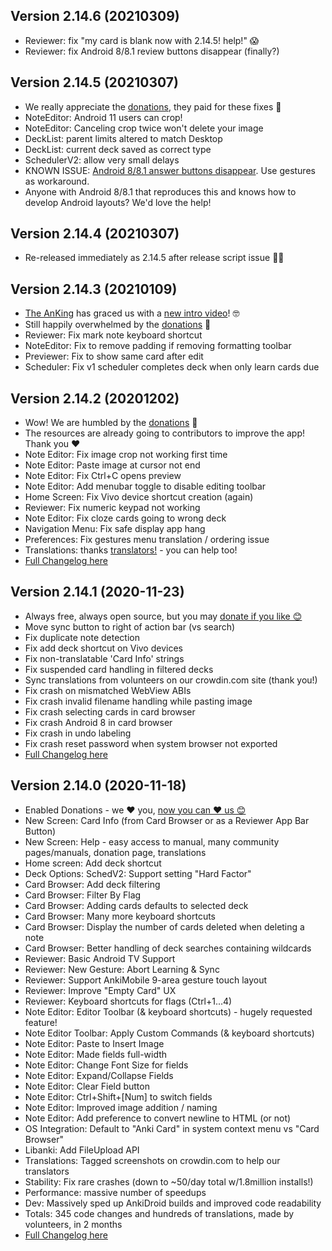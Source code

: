 ## Version 2.14.6 (20210309)
* Reviewer: fix "my card is blank now with 2.14.5! help!" 😱
* Reviewer: fix Android 8/8.1 review buttons disappear (finally?)

## Version 2.14.5 (20210307)
* We really appreciate the [donations](https://opencollective.com/ankidroid), they paid for these fixes 🤝
* NoteEditor: Android 11 users can crop!
* NoteEditor: Canceling crop twice won't delete your image
* DeckList: parent limits altered to match Desktop
* DeckList: current deck saved as correct type
* SchedulerV2: allow very small delays
* KNOWN ISSUE: [Android 8/8.1 answer buttons disappear](https://github.com/ankidroid/Anki-Android/issues/7369). Use gestures as workaround.
* Anyone with Android 8/8.1 that reproduces this and knows how to develop Android layouts? We'd love the help!

## Version 2.14.4 (20210307)
* Re-released immediately as 2.14.5 after release script issue 🤷😅

## Version 2.14.3 (20210109)
* [The AnKing](https://www.youtube.com/c/TheAnKing) has graced us with a [new intro video](https://youtu.be/iuBU_OM9oAM)! 🤓
* Still happily overwhelmed by the [donations](https://opencollective.com/ankidroid) 💪
* Reviewer: Fix mark note keyboard shortcut
* NoteEditor: Fix to remove padding if removing formatting toolbar
* Previewer: Fix to show same card after edit
* Scheduler: Fix v1 scheduler completes deck when only learn cards due

## Version 2.14.2 (20201202)
* Wow! We are humbled by the [donations](https://opencollective.com/ankidroid) 🤯
* The resources are already going to contributors to improve the app! Thank you ❤️ 
* Note Editor: Fix image crop not working first time
* Note Editor: Paste image at cursor not end
* Note Editor: Fix Ctrl+C opens preview
* Note Editor: Add menubar toggle to disable editing toolbar
* Home Screen: Fix Vivo device shortcut creation (again)
* Reviewer: Fix numeric keypad not working
* Note Editor: Fix cloze cards going to wrong deck
* Navigation Menu: Fix safe display app hang
* Preferences: Fix gestures menu translation / ordering issue
* Translations: thanks [translators!](https://crowdin.com/project/ankidroid/activity_stream) - you can help too!
* [Full Changelog here](https://github.com/ankidroid/Anki-Android/milestone/39?closed=1)

## Version 2.14.1 (2020-11-23)
* Always free, always open source, but you may [donate if you like 😊](https://opencollective.com/ankidroid)
* Move sync button to right of action bar (vs search)
* Fix duplicate note detection
* Fix add deck shortcut on Vivo devices
* Fix non-translatable 'Card Info' strings
* Fix suspended card handling in filtered decks
* Sync translations from volunteers on our crowdin.com site (thank you!)
* Fix crash on mismatched WebView ABIs
* Fix crash invalid filename handling while pasting image
* Fix crash selecting cards in card browser
* Fix crash Android 8 in card browser
* Fix crash in undo labeling
* Fix crash reset password when system browser not exported
* [Full Changelog here](https://github.com/ankidroid/Anki-Android/milestone/38?closed=1)

## Version 2.14.0 (2020-11-18)
* Enabled Donations - we ❤️ you, [now you can ❤️ us 😊](https://opencollective.com/ankidroid)
* New Screen: Card Info (from Card Browser or as a Reviewer App Bar Button)
* New Screen: Help - easy access to manual, many community pages/manuals, donation page, translations
* Home screen: Add deck shortcut
* Deck Options: SchedV2: Support setting "Hard Factor" 
* Card Browser: Add deck filtering
* Card Browser: Filter By Flag
* Card Browser: Adding cards defaults to selected deck
* Card Browser: Many more keyboard shortcuts
* Card Browser: Display the number of cards deleted when deleting a note
* Card Browser: Better handling of deck searches containing wildcards
* Reviewer: Basic Android TV Support
* Reviewer: New Gesture: Abort Learning & Sync
* Reviewer: Support AnkiMobile 9-area gesture touch layout
* Reviewer: Improve "Empty Card" UX
* Reviewer: Keyboard shortcuts for flags (Ctrl+1...4)
* Note Editor: Editor Toolbar (& keyboard shortcuts) - hugely requested feature!
* Note Editor Toolbar: Apply Custom Commands (& keyboard shortcuts)
* Note Editor: Paste to Insert Image
* Note Editor: Made fields full-width
* Note Editor: Change Font Size for fields
* Note Editor: Expand/Collapse Fields
* Note Editor: Clear Field button
* Note Editor: Ctrl+Shift+[Num] to switch fields
* Note Editor: Improved image addition / naming
* Note Editor: Add preference to convert newline to HTML (or not)
* OS Integration: Default to "Anki Card" in system context menu vs "Card Browser"
* Libanki: Add FileUpload API
* Translations: Tagged screenshots on crowdin.com to help our translators
* Stability: Fix rare crashes (down to ~50/day total w/1.8million installs!)
* Performance: massive number of speedups
* Dev: Massively sped up AnkiDroid builds and improved code readability
* Totals: 345 code changes and hundreds of translations, made by volunteers, in 2 months
* [Full Changelog here](https://github.com/ankidroid/Anki-Android/milestone/30?closed=1)
